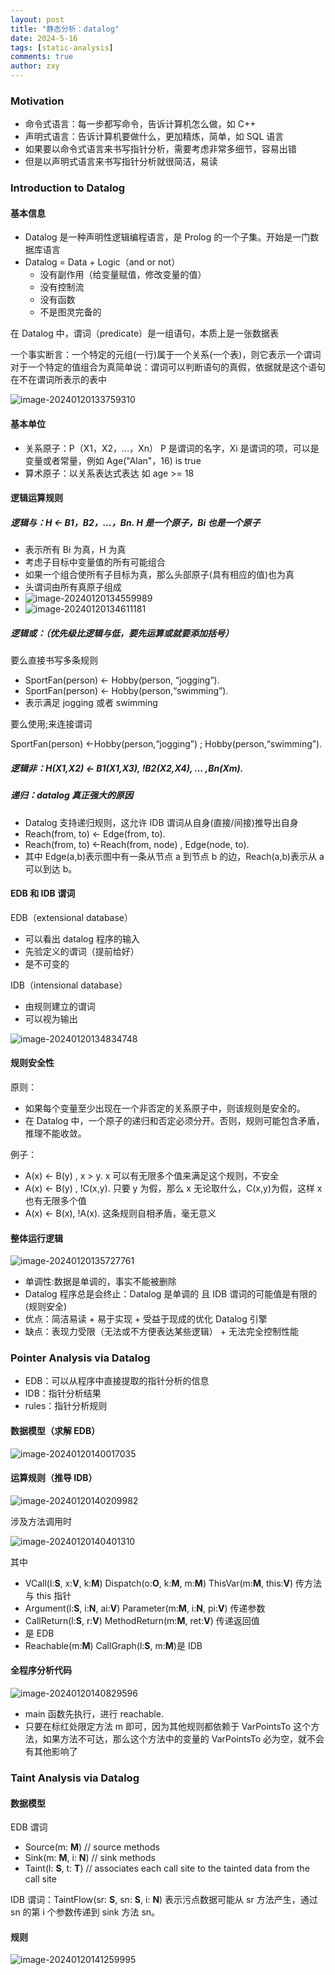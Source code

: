 ```yaml
---
layout: post
title: "静态分析：datalog"
date: 2024-5-16
tags: [static-analysis]
comments: true
author: zxy
---
```


### Motivation

- 命令式语言：每一步都写命令，告诉计算机怎么做，如 C++
- 声明式语言：告诉计算机要做什么，更加精炼，简单，如 SQL 语言
- 如果要以命令式语言来书写指针分析，需要考虑非常多细节，容易出错
- 但是以声明式语言来书写指针分析就很简洁，易读

### Introduction to Datalog

#### 基本信息

- Datalog 是一种声明性逻辑编程语言，是 Prolog 的一个子集。开始是一门数据库语言
- Datalog = Data + Logic（and or not）
  - 没有副作用（给变量赋值，修改变量的值）
  - 没有控制流
  - 没有函数
  - 不是图灵完备的

在 Datalog 中，谓词（predicate）是一组语句，本质上是一张数据表

一个事实断言：一个特定的元组(一行)属于一个关系(一个表)，则它表示一个谓词对于一个特定的值组合为真简单说：谓词可以判断语句的真假，依据就是这个语句在不在谓词所表示的表中

![image-20240120133759310](C:\Users\zxy\AppData\Roaming\Typora\typora-user-images\image-20240120133759310.png)

#### 基本单位

- 关系原子：P（X1，X2，...，Xn） P 是谓词的名字，Xi 是谓词的项，可以是变量或者常量，例如 Age("Alan"，16) is true
- 算术原子：以关系表达式表达 如 age >= 18

#### 逻辑运算规则

##### 逻辑与：H <- B1，B2，…，Bn. H 是一个原子，Bi 也是一个原子

- 表示所有 Bi 为真，H 为真
- 考虑子目标中变量值的所有可能组合
- 如果一个组合使所有子目标为真，那么头部原子(具有相应的值)也为真
- 头谓词由所有真原子组成
- ![image-20240120134559989](C:\Users\zxy\AppData\Roaming\Typora\typora-user-images\image-20240120134559989.png)
- ![image-20240120134611181](C:\Users\zxy\AppData\Roaming\Typora\typora-user-images\image-20240120134611181.png)

##### 逻辑或：（优先级比逻辑与低，要先运算或就要添加括号）

要么直接书写多条规则

- SportFan(person) <- Hobby(person, “jogging”).
- SportFan(person) <- Hobby(person,“swimming”).
- 表示满足 jogging 或者 swimming

要么使用;来连接谓词

SportFan(person) <-Hobby(person,“jogging”) ; Hobby(person,“swimming”).

##### 逻辑非：H(X1,X2) <- B1(X1,X3), !B2(X2,X4), … ,Bn(Xm).

##### 递归：datalog 真正强大的原因

- Datalog 支持递归规则，这允许 IDB 谓词从自身(直接/间接)推导出自身
- Reach(from, to) <- Edge(from, to).
- Reach(from, to) <-Reach(from, node) , Edge(node, to).
- 其中 Edge(a,b)表示图中有一条从节点 a 到节点 b 的边，Reach(a,b)表示从 a 可以到达 b。

#### EDB 和 IDB 谓词

EDB（extensional database）

- 可以看出 datalog 程序的输入
- 先验定义的谓词（提前给好）
- 是不可变的

IDB（intensional database）

- 由规则建立的谓词
- 可以视为输出

![image-20240120134834748](C:\Users\zxy\AppData\Roaming\Typora\typora-user-images\image-20240120134834748.png)

#### 规则安全性

原则：

- 如果每个变量至少出现在一个非否定的关系原子中，则该规则是安全的。
- 在 Datalog 中，一个原子的递归和否定必须分开。否则，规则可能包含矛盾，推理不能收敛。

例子：

- A(x) <- B(y) , x > y. x 可以有无限多个值来满足这个规则，不安全
- A(x) <- B(y) , !C(x,y). 只要 y 为假，那么 x 无论取什么，C(x,y)为假，这样 x 也有无限多个值
- A(x) <- B(x), !A(x). 这条规则自相矛盾，毫无意义

#### 整体运行逻辑

![image-20240120135727761](C:\Users\zxy\AppData\Roaming\Typora\typora-user-images\image-20240120135727761.png)

- 单调性:数据是单调的，事实不能被删除
- Datalog 程序总是会终止：Datalog 是单调的 且 IDB 谓词的可能值是有限的(规则安全)
- 优点：简洁易读 + 易于实现 + 受益于现成的优化 Datalog 引擎
- 缺点：表现力受限（无法或不方便表达某些逻辑） + 无法完全控制性能

### Pointer Analysis via Datalog

- EDB：可以从程序中直接提取的指针分析的信息
- IDB：指针分析结果
- rules：指针分析规则

#### 数据模型（求解 EDB）

![image-20240120140017035](C:\Users\zxy\AppData\Roaming\Typora\typora-user-images\image-20240120140017035.png)

#### 运算规则（推导 IDB）

![image-20240120140209982](C:\Users\zxy\AppData\Roaming\Typora\typora-user-images\image-20240120140209982.png)

涉及方法调用时

![image-20240120140401310](C:\Users\zxy\AppData\Roaming\Typora\typora-user-images\image-20240120140401310.png)

其中

- VCall(l:**S**, x:**V**, k:**M**) Dispatch(o:**O**, k:**M**, m:**M**) ThisVar(m:**M**, this:**V**) 传方法与 this 指针
- Argument(l:**S**, i:**N**, ai:**V**) Parameter(m:**M**, i:**N**, pi:**V**) 传递参数
- CallReturn(l:**S**, r:**V**) MethodReturn(m:**M**, ret:**V**) 传递返回值
- 是 EDB
- Reachable(m:**M**) CallGraph(l:**S**, m:**M**)是 IDB

#### 全程序分析代码

![image-20240120140829596](C:\Users\zxy\AppData\Roaming\Typora\typora-user-images\image-20240120140829596.png)

- main 函数先执行，进行 reachable.
- 只要在标红处限定方法 m 即可，因为其他规则都依赖于 VarPointsTo 这个方法，如果方法不可达，那么这个方法中的变量的 VarPointsTo 必为空，就不会有其他影响了

### Taint Analysis via Datalog

#### 数据模型

EDB 谓词

- Source(m: **M**) // source methods
- Sink(m: **M**, i: **N**) // sink methods
- Taint(l: **S**, t: **T**) // associates each call site to the tainted data from the call site

IDB 谓词：TaintFlow(sr: **S**, sn: **S**, i: **N**) 表示污点数据可能从 sr 方法产生，通过 sn 的第 i 个参数传递到 sink 方法 sn。

#### 规则

![image-20240120141259995](C:\Users\zxy\AppData\Roaming\Typora\typora-user-images\image-20240120141259995.png)
